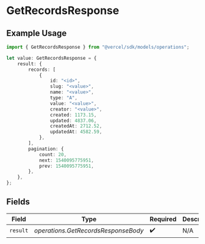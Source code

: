# GetRecordsResponse

## Example Usage

```typescript
import { GetRecordsResponse } from "@vercel/sdk/models/operations";

let value: GetRecordsResponse = {
    result: {
        records: [
            {
                id: "<id>",
                slug: "<value>",
                name: "<value>",
                type: "A",
                value: "<value>",
                creator: "<value>",
                created: 1173.15,
                updated: 4837.06,
                createdAt: 2712.52,
                updatedAt: 4582.59,
            },
        ],
        pagination: {
            count: 20,
            next: 1540095775951,
            prev: 1540095775951,
        },
    },
};
```

## Fields

| Field                               | Type                                | Required                            | Description                         |
| ----------------------------------- | ----------------------------------- | ----------------------------------- | ----------------------------------- |
| `result`                            | *operations.GetRecordsResponseBody* | :heavy_check_mark:                  | N/A                                 |